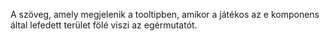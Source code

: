 A szöveg, amely megjelenik a tooltipben, amikor a játékos az e komponens által lefedett terület fölé viszi az egérmutatót.